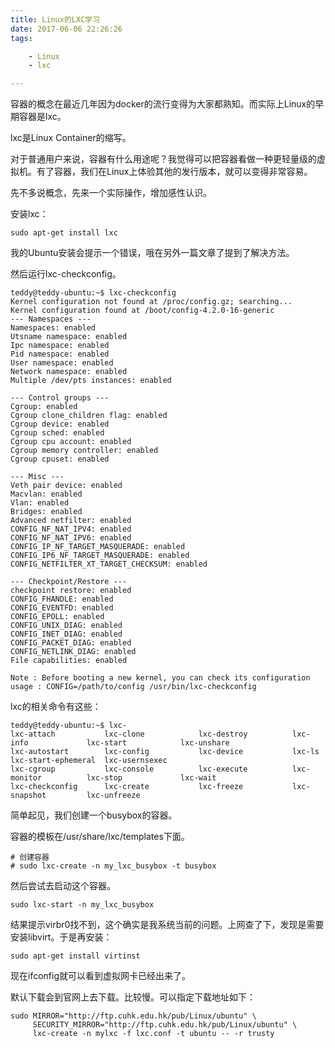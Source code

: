 ```yaml
---
title: Linux的LXC学习
date: 2017-06-06 22:26:26
tags:

	- Linux
	- lxc

---
```


容器的概念在最近几年因为docker的流行变得为大家都熟知。而实际上Linux的早期容器是lxc。

lxc是Linux Container的缩写。

对于普通用户来说，容器有什么用途呢？我觉得可以把容器看做一种更轻量级的虚拟机。有了容器，我们在Linux上体验其他的发行版本，就可以变得非常容易。

先不多说概念，先来一个实际操作，增加感性认识。

安装lxc：

```
sudo apt-get install lxc
```

我的Ubuntu安装会提示一个错误，哦在另外一篇文章了提到了解决方法。

然后运行lxc-checkconfig。

```
teddy@teddy-ubuntu:~$ lxc-checkconfig 
Kernel configuration not found at /proc/config.gz; searching...
Kernel configuration found at /boot/config-4.2.0-16-generic
--- Namespaces ---
Namespaces: enabled
Utsname namespace: enabled
Ipc namespace: enabled
Pid namespace: enabled
User namespace: enabled
Network namespace: enabled
Multiple /dev/pts instances: enabled

--- Control groups ---
Cgroup: enabled
Cgroup clone_children flag: enabled
Cgroup device: enabled
Cgroup sched: enabled
Cgroup cpu account: enabled
Cgroup memory controller: enabled
Cgroup cpuset: enabled

--- Misc ---
Veth pair device: enabled
Macvlan: enabled
Vlan: enabled
Bridges: enabled
Advanced netfilter: enabled
CONFIG_NF_NAT_IPV4: enabled
CONFIG_NF_NAT_IPV6: enabled
CONFIG_IP_NF_TARGET_MASQUERADE: enabled
CONFIG_IP6_NF_TARGET_MASQUERADE: enabled
CONFIG_NETFILTER_XT_TARGET_CHECKSUM: enabled

--- Checkpoint/Restore ---
checkpoint restore: enabled
CONFIG_FHANDLE: enabled
CONFIG_EVENTFD: enabled
CONFIG_EPOLL: enabled
CONFIG_UNIX_DIAG: enabled
CONFIG_INET_DIAG: enabled
CONFIG_PACKET_DIAG: enabled
CONFIG_NETLINK_DIAG: enabled
File capabilities: enabled

Note : Before booting a new kernel, you can check its configuration
usage : CONFIG=/path/to/config /usr/bin/lxc-checkconfig
```

lxc的相关命令有这些：

```
teddy@teddy-ubuntu:~$ lxc-
lxc-attach           lxc-clone            lxc-destroy          lxc-info             lxc-start            lxc-unshare
lxc-autostart        lxc-config           lxc-device           lxc-ls               lxc-start-ephemeral  lxc-usernsexec
lxc-cgroup           lxc-console          lxc-execute          lxc-monitor          lxc-stop             lxc-wait
lxc-checkconfig      lxc-create           lxc-freeze           lxc-snapshot         lxc-unfreeze  
```

简单起见，我们创建一个busybox的容器。

容器的模板在/usr/share/lxc/templates下面。

```
# 创建容器
# sudo lxc-create -n my_lxc_busybox -t busybox
```

然后尝试去启动这个容器。

` sudo lxc-start -n my_lxc_busybox `

结果提示virbr0找不到，这个确实是我系统当前的问题。上网查了下，发现是需要安装libvirt。于是再安装：

`sudo apt-get install virtinst  `

现在ifconfig就可以看到虚拟网卡已经出来了。

默认下载会到官网上去下载。比较慢。可以指定下载地址如下：

```
sudo MIRROR="http://ftp.cuhk.edu.hk/pub/Linux/ubuntu" \
     SECURITY_MIRROR="http://ftp.cuhk.edu.hk/pub/Linux/ubuntu" \
     lxc-create -n mylxc -f lxc.conf -t ubuntu -- -r trusty
```





